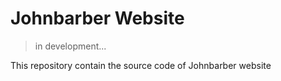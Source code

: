 # Johnbarber Website
> in development...

This repository contain the source code of Johnbarber website
